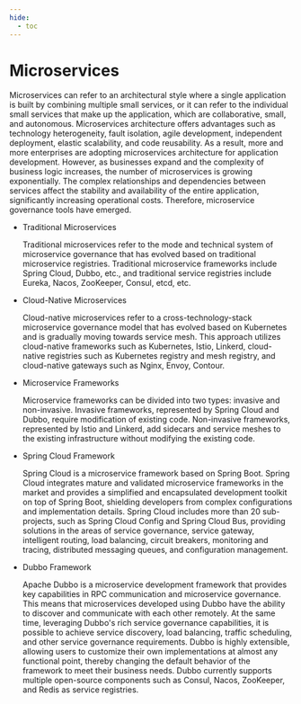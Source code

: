 ```yaml
---
hide:
  - toc
---
```


# Microservices

Microservices can refer to an architectural style where a single application is built by combining multiple small services, or it can refer to the individual small services that make up the application, which are collaborative, small, and autonomous.
Microservices architecture offers advantages such as technology heterogeneity, fault isolation, agile development, independent deployment, elastic scalability, and code reusability. As a result, more and more enterprises are adopting microservices architecture for application development.
However, as businesses expand and the complexity of business logic increases, the number of microservices is growing exponentially. The complex relationships and dependencies between services affect the stability and availability of the entire application, significantly increasing operational costs. Therefore, microservice governance tools have emerged.

- Traditional Microservices

    Traditional microservices refer to the mode and technical system of microservice governance that has evolved based on traditional microservice registries.
    Traditional microservice frameworks include Spring Cloud, Dubbo, etc., and traditional service registries include Eureka, Nacos, ZooKeeper, Consul, etcd, etc.

- Cloud-Native Microservices

    Cloud-native microservices refer to a cross-technology-stack microservice governance model that has evolved based on Kubernetes and is gradually moving towards service mesh.
    This approach utilizes cloud-native frameworks such as Kubernetes, Istio, Linkerd, cloud-native registries such as Kubernetes registry and mesh registry, and cloud-native gateways such as Nginx, Envoy, Contour.

- Microservice Frameworks

    Microservice frameworks can be divided into two types: invasive and non-invasive. Invasive frameworks, represented by Spring Cloud and Dubbo, require modification of existing code.
    Non-invasive frameworks, represented by Istio and Linkerd, add sidecars and service meshes to the existing infrastructure without modifying the existing code.

- Spring Cloud Framework

    Spring Cloud is a microservice framework based on Spring Boot.
    Spring Cloud integrates mature and validated microservice frameworks in the market and provides a simplified and encapsulated development toolkit on top of Spring Boot, shielding developers from complex configurations and implementation details.
    Spring Cloud includes more than 20 sub-projects, such as Spring Cloud Config and Spring Cloud Bus, providing solutions in the areas of service governance, service gateway, intelligent routing, load balancing, circuit breakers, monitoring and tracing, distributed messaging queues, and configuration management.

- Dubbo Framework

    Apache Dubbo is a microservice development framework that provides key capabilities in RPC communication and microservice governance.
    This means that microservices developed using Dubbo have the ability to discover and communicate with each other remotely.
    At the same time, leveraging Dubbo's rich service governance capabilities, it is possible to achieve service discovery, load balancing, traffic scheduling, and other service governance requirements.
    Dubbo is highly extensible, allowing users to customize their own implementations at almost any functional point, thereby changing the default behavior of the framework to meet their business needs.
    Dubbo currently supports multiple open-source components such as Consul, Nacos, ZooKeeper, and Redis as service registries.

